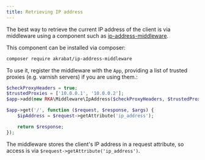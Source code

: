 ```yaml
---
title: Retrieving IP address
---
```


The best way to retrieve the current IP address of the client is via middleware using
a component such as [ip-address-middleware](https://github.com/akrabat/ip-address-middleware/).

This component can be installed via composer:

```bash
composer require akrabat/ip-address-middleware
```

To use it, register the middleware with the <code>App</code>, providing a list
of trusted proxies (e.g. varnish servers) if you are using them.:

```php
$checkProxyHeaders = true;
$trustedProxies = ['10.0.0.1', '10.0.0.2'];
$app->add(new RKA\Middleware\IpAddress($checkProxyHeaders, $trustedProxies));

$app->get('/', function ($request, $response, $args) {
    $ipAddress = $request->getAttribute('ip_address');

    return $response;
});
```

The middleware stores the client's IP address in a request attribute, so access
is via <code>$request->getAttribute('ip_address')</code>.
